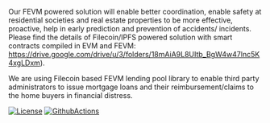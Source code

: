Our FEVM powered solution will enable better coordination, enable safety at residential societies and real estate properties to be more effective, proactive, help in early prediction and prevention of accidents/ incidents. Please find the details of Filecoin/IPFS powered solution with smart contracts compiled in EVM and FEVM:
https://drive.google.com/drive/u/3/folders/18mAiA9L8UItb_BgW4w47lnc5K4xgLDxm).      

We are using Filecoin based FEVM lending pool library to enable third party administrators to issue mortgage loans and their reimbursement/claims to the home buyers in financial distress.                                  

[![License](https://img.shields.io/badge/License-Apache%202.0-blue.svg)](https://opensource.org/licenses/Apache-2.0)
[![GithubActions](https://github.com/Zondax/fevm-solidity-api/actions/workflows/main.yaml/badge.svg)](https://github.com/Zondax/fevm-solidity-api/blob/main/.github/workflows/main.yaml)



